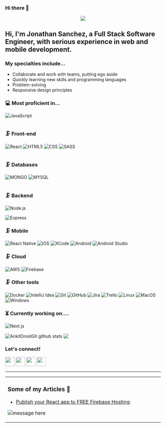 ### Hi there 👋

<!--
**jonathans199/jonathans199** is a ✨ _special_ ✨ repository because its `README.md` (this file) appears on your GitHub profile.

Here are some ideas to get you started:

- 🔭 I’m currently working on ...
- 🌱 I’m currently learning ...
- 👯 I’m looking to collaborate on ...
- 🤔 I’m looking for help with ...
- 💬 Ask me about ...
- 📫 How to reach me: ...
- 😄 Pronouns: ...
- ⚡ Fun fact: ...
-->


<p align="center"> 
  <img src="https://profile-counter.glitch.me/jonathans199/count.svg" />
</p>

<!-- ![](https://raw.githubusercontent.com/AnkitDroidGit/AnkitDroidGit/master/dp.png) -->

## Hi, I'm Jonathan Sanchez, a Full Stack Software Engineer, with serious experience in web and mobile development. 

### My specialties include...
- Collaborate and work with teams, putting ego aside
- Quickly learning new skills and programming languages
- Problem-solving
- Responsive design principles


### 💻 Most proficient in...
![JavaScript](https://img.shields.io/badge/-JavaScript-333333?style=flat&logo=javascript)
 #
### 🗜 Front-end
![React](https://img.shields.io/badge/-React-333333?style=flat&logo=React&logoColor=61DAFB)
![HTML5](https://img.shields.io/badge/-HTML5-333333?style=flat&logo=html5)
![CSS](https://img.shields.io/badge/-CSS3-333333?style=flat&logo=css3)
![SASS](https://img.shields.io/badge/-SASS-333333?style=flat&logo=sass)
#
### 🗜 Databases
![MONGO](https://img.shields.io/badge/-MONGODB-333333?style=flat&logo=mongodb)
![MYSQL](https://img.shields.io/badge/-MYSQL-333333?style=flat&logo=mysql)
#

### 🗜 Backend
![Node.js](https://img.shields.io/badge/-Node.js-333333?style=flat&logo=node.js&logoColor=339933)

![Express](http://img.shields.io/badge/-Expressjs-333333?style=flat&logo=javascript)

### 🗜 Mobile
![React Native](https://img.shields.io/badge/-ReactNative-333333?style=flat&logo=React&logoColor=61DAFB)
![iOS](http://img.shields.io/badge/-iOS-333333?style=flat&logo=apple)
![XCode](https://img.shields.io/badge/-XCode-333333?style=flat&logo=XCode&logoColor=1575F9)
![Android](http://img.shields.io/badge/-Android-333333?style=flat&logo=android)
![Android Studio](http://img.shields.io/badge/-Android%20Studio-333333?style=flat&logo=android-studio)

### 🗜 Cloud
![AWS](http://img.shields.io/badge/-AWS-333333?style=flat&logo=amazon)
![Firebase](http://img.shields.io/badge/-Firebase-333333?style=flat&logo=firebase)


### 🗜 Other tools
![Docker](http://img.shields.io/badge/-docker-333333?style=flat&logo=docker)
![IntelliJ Idea](http://img.shields.io/badge/-IntelliJ-333333?style=flat&logo=jetbrains)
![Git](https://img.shields.io/badge/-Git-333333?style=flat&logo=git&logoColor=F05032)
![GitHub](https://img.shields.io/badge/-GitHub-333333?style=flat&logo=github&logoColor=FFFFFF)
![Jira](https://img.shields.io/badge/-Jira-333333?style=flat&logo=jira-software&logoColor=white&logoColor=0052CC)
![Trello](http://img.shields.io/badge/-Trello-333333?style=flat&logo=trello)
![Linux](https://img.shields.io/badge/-Linux-333333?style=flat&logo=linux&logoColor=FCC624)
![MacOS](http://img.shields.io/badge/-Mac%20OS-333333?style=flat&logo=apple)
![Windows](http://img.shields.io/badge/-Windows-333333?style=flat&logo=windows)


### ⏳ Currently working on....

![Next.js](https://img.shields.io/badge/-Next.js-333333?style=flat&logo=next.js&logoColor=339933)

<img align="center" src="https://github-readme-stats.vercel.app/api?username=jonathans199&show_icons=true&theme=onedark&line_height=27" alt="AnkitDroidGit github stats" />	

<img align="center" src="https://github-readme-stats.vercel.app/api/top-langs/?username=jonathans199&layout=compact&theme=onedark&hide=css,html,jupyter+notebook" />	


### Let's connect!


[<img height="30" src = "https://img.shields.io/badge/gmail-c14438?&style=flat&logo=gmail&logoColor=white">][gmail] 
[<img height="30" src="https://img.shields.io/badge/linkedin-blue.svg?&style=flat&logo=linkedin&logoColor=white" />][LinkedIn]
[<img height="30" src="https://img.shields.io/badge/-Medium-000000.svg?&style=flat&logo=Medium&logoColor=white" />][Medium]
[<img height="30" src="https://img.shields.io/badge/-Stackoverflow-ffffff?style=flat&logo=stackoverflow" />][Stackoverflow]
<br />
<hr />

[gmail]: mailto:jonsthewebguy@gmail.com/
[Linkedin]: https://www.linkedin.com/in/jonathans199/
[Medium]: https://jonathans199.medium.com/
[Stackoverflow]: https://stackoverflow.com/users/8698679/jonathan-sanchez

<table>
<tr>
<td valign="top" width="50%">


### Some of my Articles 🌱
- [Publish your React app to FREE Firebase Hosting](https://jonathans199.medium.com/publish-your-react-app-to-free-firebase-hosting-c4aa38b84a5e):

![message here](screenshot.gif)

</td>
</tr>
</table>
